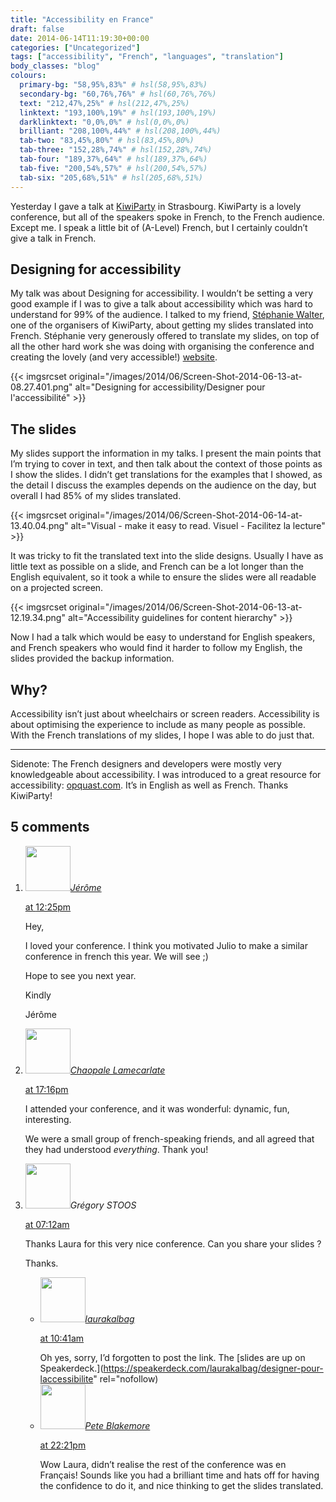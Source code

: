 ```yaml
---
title: "Accessibility en France"
draft: false
date: 2014-06-14T11:19:30+00:00
categories: ["Uncategorized"]
tags: ["accessibility", "French", "languages", "translation"]
body_classes: "blog"
colours:
  primary-bg: "58,95%,83%" # hsl(58,95%,83%)
  secondary-bg: "60,76%,76%" # hsl(60,76%,76%)
  text: "212,47%,25%" # hsl(212,47%,25%)
  linktext: "193,100%,19%" # hsl(193,100%,19%)
  darklinktext: "0,0%,0%" # hsl(0,0%,0%)
  brilliant: "208,100%,44%" # hsl(208,100%,44%)
  tab-two: "83,45%,80%" # hsl(83,45%,80%)
  tab-three: "152,28%,74%" # hsl(152,28%,74%)
  tab-four: "189,37%,64%" # hsl(189,37%,64%)
  tab-five: "200,54%,57%" # hsl(200,54%,57%)
  tab-six: "205,68%,51%" # hsl(205,68%,51%)
---
```


Yesterday I gave a talk at [KiwiParty](http://kiwiparty.fr/) in Strasbourg. KiwiParty is a lovely conference, but all of the speakers spoke in French, to the French audience. Except me. I speak a little bit of (A-Level) French, but I certainly couldn’t give a talk in French.

## Designing for accessibility

My talk was about Designing for accessibility. I wouldn’t be setting a very good example if I was to give a talk about accessibility which was hard to understand for 99% of the audience. I talked to my friend, [Stéphanie Walter](http://www.inpixelitrust.fr/), one of the organisers of KiwiParty, about getting my slides translated into French. Stéphanie very generously offered to translate my slides, on top of all the other hard work she was doing with organising the conference and creating the lovely (and very accessible!) [website](http://kiwiparty.fr/ "KiwiParty website").

{{< imgsrcset original="/images/2014/06/Screen-Shot-2014-06-13-at-08.27.401.png" alt="Designing for accessibility/Designer pour l'accessibilité" >}}

## The slides

My slides support the information in my talks. I present the main points that I’m trying to cover in text, and then talk about the context of those points as I show the slides. I didn’t get translations for the examples that I showed, as the detail I discuss the examples depends on the audience on the day, but overall I had 85% of my slides translated.

{{< imgsrcset original="/images/2014/06/Screen-Shot-2014-06-14-at-13.40.04.png" alt="Visual - make it easy to read. Visuel - Facilitez la lecture" >}}

It was tricky to fit the translated text into the slide designs. Usually I have as little text as possible on a slide, and French can be a lot longer than the English equivalent, so it took a while to ensure the slides were all readable on a projected screen.

{{< imgsrcset original="/images/2014/06/Screen-Shot-2014-06-13-at-12.19.34.png" alt="Accessibility guidelines for content hierarchy" >}}

Now I had a talk which would be easy to understand for English speakers, and French speakers who would find it harder to follow my English, the slides provided the backup information.

## Why?

Accessibility isn’t just about wheelchairs or screen readers. Accessibility is about optimising the experience to include as many people as possible. With the French translations of my slides, I hope I was able to do just that.

---

Sidenote: The French designers and developers were mostly very knowledgeable about accessibility. I was introduced to a great resource for accessibility: [opquast.com](http://opquast.com/en/). It’s in English as well as French. Thanks KiwiParty!

## 5 comments

<ol class="commentlist">
	<li class="comment even thread-even depth-1" id="li-comment-32375">
			<div class="comment-author vcard">
			<img alt='' src='https://secure.gravatar.com/avatar/c422aedd4646a5480bef7a8e525be879?s=72&amp;d=mm&amp;r=g' srcset='https://secure.gravatar.com/avatar/c422aedd4646a5480bef7a8e525be879?s=144&amp;d=mm&amp;r=g 2x' class='avatar avatar-72 photo' height='72' width='72' /><cite class="fn"><a href='http://www.lije-creative.com/' rel='external nofollow' class='url'>Jérôme</a></cite>
				<aside class="comment-meta commentmetadata"><p><a href="#comment-32375"><time datetime="2014-06-14T12:25:58+00:00" pubdate class="published">
		 at <span class="hours">12:25pm</span></time></a></p>
	</aside>
	</div>
	<div class="comment-entry">
		<p>Hey,

I loved your conference. I think you motivated Julio to make a similar conference in french this year. We will see ;)</p>
<p>Hope to see you next year.

Kindly

Jérôme</p>	</div>
</li>
	<li class="comment odd alt thread-odd thread-alt depth-1" id="li-comment-32736">
			<div class="comment-author vcard">
			<img alt='' src='https://secure.gravatar.com/avatar/adaad232dc1dd4800d7d28fd460db571?s=72&amp;d=mm&amp;r=g' srcset='https://secure.gravatar.com/avatar/adaad232dc1dd4800d7d28fd460db571?s=144&amp;d=mm&amp;r=g 2x' class='avatar avatar-72 photo' height='72' width='72' /><cite class="fn"><a href='http://lamecarlate.net' rel='external nofollow' class='url'>Chaopale Lamecarlate</a></cite>
				<aside class="comment-meta commentmetadata"><p><a href="#comment-32736"><time datetime="2014-06-16T17:16:28+00:00" pubdate class="published">
		 at <span class="hours">17:16pm</span></time></a></p>
	</aside>
	</div>
	<div class="comment-entry">
		<p>I attended your conference, and it was wonderful: dynamic, fun, interesting.

We were a small group of french-speaking friends, and all agreed that they had understood *everything*. Thank you!</p>	</div>
</li>
	<li class="comment even thread-even depth-1" id="li-comment-33135">
			<div class="comment-author vcard">
			<img alt='' src='https://secure.gravatar.com/avatar/f59bac61321183e11db7d0f7619c4cb6?s=72&amp;d=mm&amp;r=g' srcset='https://secure.gravatar.com/avatar/f59bac61321183e11db7d0f7619c4cb6?s=144&amp;d=mm&amp;r=g 2x' class='avatar avatar-72 photo' height='72' width='72' /><cite class="fn">Grégory STOOS</cite>
				<aside class="comment-meta commentmetadata"><p><a href="#comment-33135"><time datetime="2014-06-18T07:12:42+00:00" pubdate class="published">
		 at <span class="hours">07:12am</span></time></a></p>
	</aside>
	</div>
	<div class="comment-entry">
		<p>Thanks Laura for this very nice conference. Can you share your slides ?

Thanks.</p>	</div>
	<ul class="children">
		<li class="comment byuser comment-author-laurakalbag bypostauthor odd alt depth-2" id="li-comment-33185">
			<div class="comment-author vcard">
			<img alt='' src='https://secure.gravatar.com/avatar/1fdeaf38709c0e27b603515b052903f6?s=72&amp;d=mm&amp;r=g' srcset='https://secure.gravatar.com/avatar/1fdeaf38709c0e27b603515b052903f6?s=144&amp;d=mm&amp;r=g 2x' class='avatar avatar-72 photo' height='72' width='72' /><cite class="fn"><a href='http://laurakalbag.wpengine.com' rel='external nofollow' class='url'>laurakalbag</a></cite>
				<aside class="comment-meta commentmetadata"><p><a href="#comment-33185"><time datetime="2014-06-18T10:41:15+00:00" pubdate class="published">
		 at <span class="hours">10:41am</span></time></a></p>
	</aside>
	</div>
	<div class="comment-entry">
		Oh yes, sorry, I’d forgotten to post the link. The [slides are up on Speakerdeck.](https://speakerdeck.com/laurakalbag/designer-pour-laccessibilite" rel="nofollow)
		</div>
	</li>
	<li class="comment even thread-odd thread-alt depth-1" id="li-comment-34979">
			<div class="comment-author vcard">
			<img alt='' src='https://secure.gravatar.com/avatar/19a8ccff99a02c458e560582d707a608?s=72&amp;d=mm&amp;r=g' srcset='https://secure.gravatar.com/avatar/19a8ccff99a02c458e560582d707a608?s=144&amp;d=mm&amp;r=g 2x' class='avatar avatar-72 photo' height='72' width='72' /><cite class="fn"><a href='http://www.peteblakemore.co.uk' rel='external nofollow' class='url'>Pete Blakemore</a></cite>
				<aside class="comment-meta commentmetadata"><p><a href="#comment-34979"><time datetime="2014-06-25T22:21:33+00:00" pubdate class="published">
		 at <span class="hours">22:21pm</span></time></a></p>
	</aside>
	</div>
	<div class="comment-entry">
		Wow Laura, didn’t realise the rest of the conference was en Français! Sounds like you had a brilliant time and hats off for having the confidence to do it, and nice thinking to get the slides translated.
	</div>
</li>
</ol>
